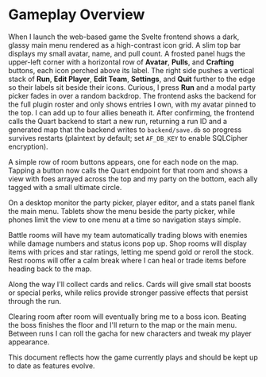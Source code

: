 # Gameplay Overview

When I launch the web-based game the Svelte frontend shows a dark, glassy main menu rendered as a high-contrast icon grid. A slim top bar displays my small avatar, name, and pull count. A frosted panel hugs the upper-left corner with a horizontal row of **Avatar**, **Pulls**, and **Crafting** buttons, each icon perched above its label. The right side pushes a vertical stack of **Run**, **Edit Player**, **Edit Team**, **Settings**, and **Quit** further to the edge so their labels sit beside their icons. Curious, I press **Run** and a modal party picker fades in over a random backdrop. The frontend asks the backend for the full plugin roster and only shows entries I own, with my avatar pinned to the top. I can add up to four allies beneath it. After confirming, the frontend calls the Quart backend to start a new run, returning a run ID and a generated map that the backend writes to `backend/save.db` so progress survives restarts (plaintext by default; set `AF_DB_KEY` to enable SQLCipher encryption).

A simple row of room buttons appears, one for each node on the map. Tapping a button now calls the Quart endpoint for that room and shows a view with foes arrayed across the top and my party on the bottom, each ally tagged with a small ultimate circle.

On a desktop monitor the party picker, player editor, and a stats panel flank the main menu. Tablets show the menu beside the party picker, while phones limit the view to one menu at a time so navigation stays simple.

Battle rooms will have my team automatically trading blows with enemies while damage numbers and status icons pop up. Shop rooms will display items with prices and star ratings, letting me spend gold or reroll the stock. Rest rooms will offer a calm break where I can heal or trade items before heading back to the map.

Along the way I'll collect cards and relics. Cards will give small stat boosts or special perks, while relics provide stronger passive effects that persist through the run.

Clearing room after room will eventually bring me to a boss icon. Beating the boss finishes the floor and I'll return to the map or the main menu. Between runs I can roll the gacha for new characters and tweak my player appearance.

This document reflects how the game currently plays and should be kept up to date as features evolve.
